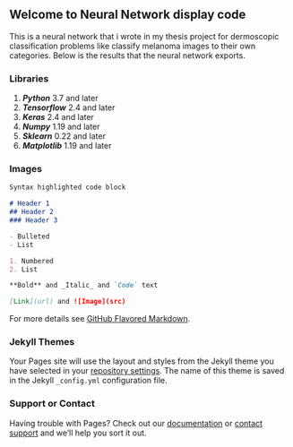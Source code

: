 ## Welcome to Neural Network display code

This is a neural network that i wrote in my thesis project for dermoscopic classification problems like classify melanoma images to their own categories.
Below is the results that the neural network exports.

### Libraries
1. **_Python_** 3.7 and later
2. **_Tensorflow_** 2.4 and later
3. **_Keras_** 2.4 and later
4. **_Numpy_** 1.19 and later
5. **_Sklearn_** 0.22 and later
6. **_Matplotlib_** 1.19 and later


### Images 



```markdown
Syntax highlighted code block

# Header 1
## Header 2
### Header 3

- Bulleted
- List

1. Numbered
2. List

**Bold** and _Italic_ and `Code` text

[Link](url) and ![Image](src)
```

For more details see [GitHub Flavored Markdown](https://guides.github.com/features/mastering-markdown/).

### Jekyll Themes

Your Pages site will use the layout and styles from the Jekyll theme you have selected in your [repository settings](https://github.com/p15avgo/Convolution-Neural-Network-code/settings/pages). The name of this theme is saved in the Jekyll `_config.yml` configuration file.

### Support or Contact

Having trouble with Pages? Check out our [documentation](https://docs.github.com/categories/github-pages-basics/) or [contact support](https://support.github.com/contact) and we’ll help you sort it out.
